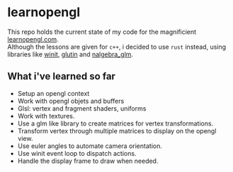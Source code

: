 # learnopengl

This repo holds the current state of my code for the magnificient [learnopengl.com](https://learnopengl.com). \
Although the lessons are given for `c++`, i decided to use `rust` instead, using libraries like [winit](https://github.com/rust-windowing/winit), [glutin](https://github.com/rust-windowing/glutin) and [nalgebra_glm](https://docs.rs/nalgebra-glm).

## What i've learned so far

- Setup an opengl context
- Work with opengl objets and buffers
- Glsl: vertex and fragment shaders, uniforms
- Work with textures.
- Use a glm like library to create matrices for vertex transformations.
- Transform vertex through multiple matrices to display on the opengl view.
- Use euler angles to automate camera orientation.
- Use winit event loop to dispatch actions.
- Handle the display frame to draw when needed.

